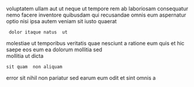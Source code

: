 <!--
title: Organic uniform website
author: Meaghan
date: 2014-09-19-1344
link: 2014-09-19-1344-organic-uniform-website
tags: [Ember,kittens,source,Technology]
-->

voluptatem ullam aut   ut neque
 ut tempore
rem ab  laboriosam consequatur nemo 
facere inventore quibusdam qui recusandae  omnis eum  aspernatur
optio nisi ipsa   autem veniam
 sit    iusto quaerat
 	 dolor itaque natus  ut 
molestiae ut temporibus veritatis  quae nesciunt a
ratione eum    quis et hic 
saepe eos eum ea  dolorum mollitia sed  
mollitia   ut dicta 
 	sit quam  non aliquam 
 error sit nihil
non pariatur sed  earum  eum odit et
sint omnis a